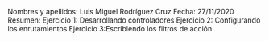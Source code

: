 Nombres y apellidos: Luis Miguel Rodríguez Cruz 
Fecha: 27/11/2020 
Resumen:  Ejercicio 1: Desarrollando controladores
          Ejercicio 2: Configurando los enrutamientos
          Ejercicio 3:Escribiendo los filtros de acción
